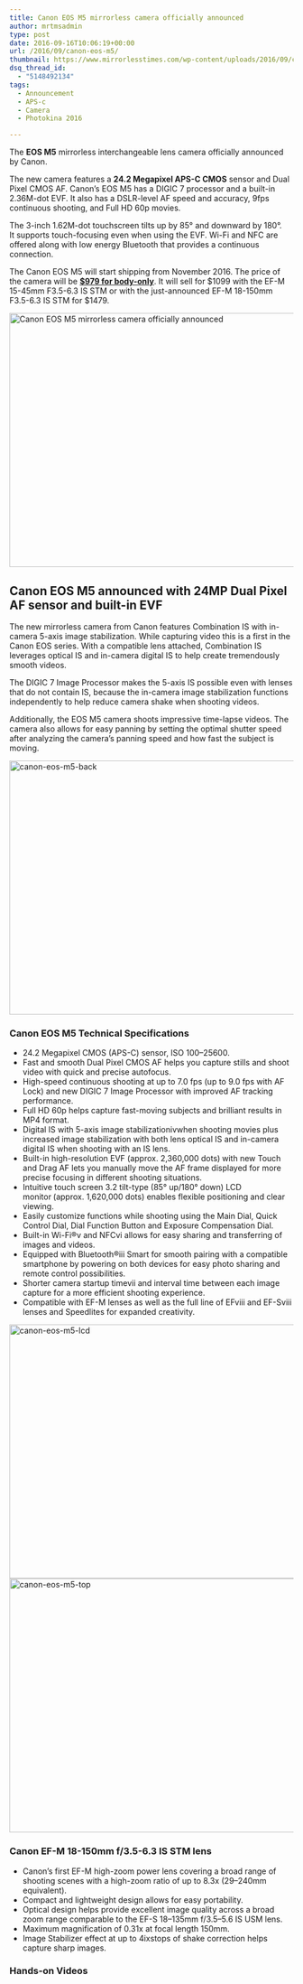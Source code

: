 ```yaml
---
title: Canon EOS M5 mirrorless camera officially announced
author: mrtmsadmin
type: post
date: 2016-09-16T10:06:19+00:00
url: /2016/09/canon-eos-m5/
thumbnail: https://www.mirrorlesstimes.com/wp-content/uploads/2016/09/canon-eos-m5-front.jpg
dsq_thread_id:
  - "5148492134"
tags:
  - Announcement
  - APS-c
  - Camera
  - Photokina 2016

---
```

The **EOS M5** mirrorless interchangeable lens camera officially announced by Canon.

The new camera features a **24.2 Megapixel APS-C CMOS** sensor and Dual Pixel CMOS AF. Canon’s EOS M5 has a DIGIC 7 processor and a built-in 2.36M-dot EVF. It also has a DSLR-level AF speed and accuracy, 9fps continuous shooting, and Full HD 60p movies.

The 3-inch 1.62M-dot touchscreen tilts up by 85° and downward by 180°. It supports touch-focusing even when using the EVF. Wi-Fi and NFC are offered along with low energy Bluetooth that provides a continuous connection.

The Canon EOS M5 will start shipping from November 2016. The price of the camera will be [**$979 for body-only**][1]. It will sell for $1099 with the EF-M 15-45mm F3.5-6.3 IS STM or with the just-announced EF-M 18-150mm F3.5-6.3 IS STM for $1479.<!--more-->

<img class="alignnone wp-image-555 size-full" title="Canon EOS M5 mirrorless camera officially announced" src="https://i1.wp.com/www.mirrorlesstimes.com/wp-content/uploads/2016/09/canon-eos-m5.jpg?resize=600%2C450&#038;ssl=1" alt="Canon EOS M5 mirrorless camera officially announced" width="600" height="450" srcset="https://i1.wp.com/www.mirrorlesstimes.com/wp-content/uploads/2016/09/canon-eos-m5.jpg?w=1599&ssl=1 1599w, https://i1.wp.com/www.mirrorlesstimes.com/wp-content/uploads/2016/09/canon-eos-m5.jpg?resize=300%2C225&ssl=1 300w, https://i1.wp.com/www.mirrorlesstimes.com/wp-content/uploads/2016/09/canon-eos-m5.jpg?resize=768%2C576&ssl=1 768w, https://i1.wp.com/www.mirrorlesstimes.com/wp-content/uploads/2016/09/canon-eos-m5.jpg?resize=1024%2C768&ssl=1 1024w, https://i1.wp.com/www.mirrorlesstimes.com/wp-content/uploads/2016/09/canon-eos-m5.jpg?w=1200&ssl=1 1200w" sizes="(max-width: 600px) 100vw, 600px" data-recalc-dims="1" /> 

## Canon EOS M5 announced with 24MP Dual Pixel AF sensor and built-in EVF

The new mirrorless camera from Canon features Combination IS with in-camera 5-axis image stabilization. While capturing video this is a first in the Canon EOS series. With a compatible lens attached, Combination IS leverages optical IS and in-camera digital IS to help create tremendously smooth videos.

The DIGIC 7 Image Processor makes the 5-axis IS possible even with lenses that do not contain IS, because the in-camera image stabilization functions independently to help reduce camera shake when shooting videos.

Additionally, the EOS M5 camera shoots impressive time-lapse videos. The camera also allows for easy panning by setting the optimal shutter speed after analyzing the camera’s panning speed and how fast the subject is moving.

<img class="alignnone size-full wp-image-551" src="https://i1.wp.com/www.mirrorlesstimes.com/wp-content/uploads/2016/09/canon-eos-m5-back.jpg?resize=600%2C450&#038;ssl=1" alt="canon-eos-m5-back" width="600" height="450" srcset="https://i1.wp.com/www.mirrorlesstimes.com/wp-content/uploads/2016/09/canon-eos-m5-back.jpg?w=1200&ssl=1 1200w, https://i1.wp.com/www.mirrorlesstimes.com/wp-content/uploads/2016/09/canon-eos-m5-back.jpg?resize=300%2C225&ssl=1 300w, https://i1.wp.com/www.mirrorlesstimes.com/wp-content/uploads/2016/09/canon-eos-m5-back.jpg?resize=768%2C576&ssl=1 768w, https://i1.wp.com/www.mirrorlesstimes.com/wp-content/uploads/2016/09/canon-eos-m5-back.jpg?resize=1024%2C768&ssl=1 1024w" sizes="(max-width: 600px) 100vw, 600px" data-recalc-dims="1" /> 

### Canon EOS M5 Technical Specifications

<ul type="disc">
  <li>
    24.2 Megapixel CMOS (APS-C) sensor, ISO 100–25600.
  </li>
  <li>
    Fast and smooth Dual Pixel CMOS AF helps you capture stills and shoot video with quick and precise autofocus.
  </li>
  <li>
    High-speed continuous shooting at up to 7.0 fps (up to 9.0 fps with AF Lock) and new DIGIC 7 Image Processor with improved AF tracking performance.
  </li>
  <li>
    Full HD 60p helps capture fast-moving subjects and brilliant results in MP4 format.
  </li>
  <li>
    Digital IS with 5-axis image stabilization<a target="_blank" name="_Ref461616136"></a>ivwhen shooting movies plus increased image stabilization with both lens optical IS and in-camera digital IS when shooting with an IS lens.
  </li>
  <li>
    Built-in high-resolution EVF (approx. 2,360,000 dots)<b> </b>with new Touch and Drag AF lets you manually move the AF frame displayed for more precise focusing in different shooting situations.
  </li>
  <li>
    Intuitive touch screen 3.2 tilt-type (85° up/180° down) LCD monitor<b> </b>(approx. 1,620,000 dots) enables flexible positioning and clear viewing.
  </li>
  <li>
    Easily customize functions while shooting using the Main Dial, Quick Control Dial, Dial Function Button and Exposure Compensation Dial.
  </li>
  <li>
    Built-in Wi-Fi®v and NFCvi allows for easy sharing and transferring of images and videos.
  </li>
  <li>
    Equipped with Bluetooth®iii Smart for smooth pairing with a compatible smartphone by powering on both devices for easy photo sharing and remote control possibilities.
  </li>
  <li>
    Shorter camera startup timevii and interval time between each image capture for a more efficient shooting experience.
  </li>
  <li>
    Compatible with EF-M lenses as well as the full line of EF<a target="_blank" name="_Ref461616065"></a>viii and EF-Sviii lenses and Speedlites for expanded creativity.
  </li>
</ul>

<img class="alignnone size-full wp-image-552" src="https://i0.wp.com/www.mirrorlesstimes.com/wp-content/uploads/2016/09/canon-eos-m5-lcd.jpg?resize=600%2C450&#038;ssl=1" alt="canon-eos-m5-lcd" width="600" height="450" srcset="https://i0.wp.com/www.mirrorlesstimes.com/wp-content/uploads/2016/09/canon-eos-m5-lcd.jpg?w=1200&ssl=1 1200w, https://i0.wp.com/www.mirrorlesstimes.com/wp-content/uploads/2016/09/canon-eos-m5-lcd.jpg?resize=300%2C225&ssl=1 300w, https://i0.wp.com/www.mirrorlesstimes.com/wp-content/uploads/2016/09/canon-eos-m5-lcd.jpg?resize=768%2C576&ssl=1 768w, https://i0.wp.com/www.mirrorlesstimes.com/wp-content/uploads/2016/09/canon-eos-m5-lcd.jpg?resize=1024%2C768&ssl=1 1024w" sizes="(max-width: 600px) 100vw, 600px" data-recalc-dims="1" /> 

<img class="alignnone size-full wp-image-553" src="https://i2.wp.com/www.mirrorlesstimes.com/wp-content/uploads/2016/09/canon-eos-m5-top.jpg?resize=600%2C450&#038;ssl=1" alt="canon-eos-m5-top" width="600" height="450" srcset="https://i2.wp.com/www.mirrorlesstimes.com/wp-content/uploads/2016/09/canon-eos-m5-top.jpg?w=1200&ssl=1 1200w, https://i2.wp.com/www.mirrorlesstimes.com/wp-content/uploads/2016/09/canon-eos-m5-top.jpg?resize=300%2C225&ssl=1 300w, https://i2.wp.com/www.mirrorlesstimes.com/wp-content/uploads/2016/09/canon-eos-m5-top.jpg?resize=768%2C576&ssl=1 768w, https://i2.wp.com/www.mirrorlesstimes.com/wp-content/uploads/2016/09/canon-eos-m5-top.jpg?resize=1024%2C768&ssl=1 1024w" sizes="(max-width: 600px) 100vw, 600px" data-recalc-dims="1" /> 

### Canon EF-M 18-150mm f/3.5-6.3 IS STM lens

<ul type="disc">
  <li>
    Canon’s first EF-M high-zoom power lens covering a broad range of shooting scenes with a high-zoom ratio of up to 8.3x (29–240mm equivalent).
  </li>
  <li>
    Compact and lightweight design allows for easy portability.
  </li>
  <li>
    Optical design helps provide excellent image quality across a broad zoom range comparable to the EF-S 18–135mm f/3.5–5.6 IS USM lens.
  </li>
  <li>
    Maximum magnification of 0.31x at focal length 150mm.
  </li>
  <li>
    Image Stabilizer effect at up to 4ixstops of shake correction helps capture sharp images.
  </li>
</ul>

### Hands-on Videos

 [1]: http://amzn.to/2ciLRv5